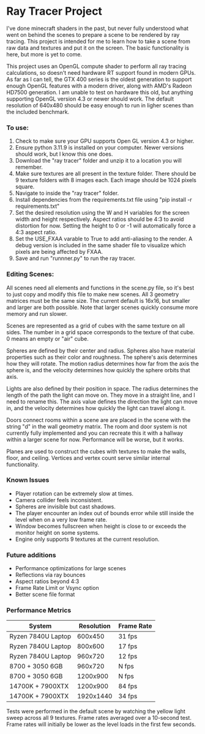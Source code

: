 # Ray Tracer Project

  I've done minecraft shaders in the past, but never fully understood what went on behind the scenes to prepare a scene to be rendered by ray tracing. This project is intended for me to learn how to take a scene from raw data and textures and put it on the screen. The basic functionality is here, but more is yet to come.

  This project uses an OpenGL compute shader to perform all ray tracing calculations, so doesn't need hardware RT support found in modern GPUs. As far as I can tell, the GTX 400 series is the oldest generation to support enough OpenGL features with a modern driver, along with AMD's Radeon HD7500 generation. I am unable to test on hardware this old, but anything supporting OpenGL version 4.3 or newer should work. The default resolution of 640x480 should be easy enough to run in ligher scenes than the included benchmark.

### To use:
  1. Check to make sure your GPU supports Open GL version 4.3 or higher.
  2. Ensure python 3.11.9 is installed on your computer. Newer versions should work, but I know this one does.
  3. Download the "ray tracer" folder and unzip it to a location you will remember.
  4. Make sure textures are all present in the texture folder. There should be 9 texture folders with 8 images each. Each image should be 1024 pixels square.
  5. Navigate to inside the "ray tracer" folder.
  6. Install dependencies from the requirements.txt file using "pip install -r requirements.txt"
  7. Set the desired resolution using the W and H variables for the screen width and height respectively. Aspect ratios should be 4:3 to avoid distortion for now. Setting the height to 0 or -1 will automatically force a 4:3 aspect ratio.
  8. Set the USE_FXAA varable to True to add anti-aliasing to the render. A debug version is included in the same shader file to visualize which pixels are being affected by FXAA.
  9. Save and run "runnner.py" to run the ray tracer.

### Editing Scenes:

  All scenes need all elements and functions in the scene.py file, so it's best to just copy and modify this file to make new scenes. All 3 geometry matrices must be the same size. The current default is 16x16, but smaller and larger are both possible. Note that larger scenes quickly consume more memory and run slower.

  Scenes are represented as a grid of cubes with the same texture on all sides. The number in a grid space corresponds to the texture of that cube. 0 means an empty or "air" cube.

  Spheres are defined by their center and radius. Spheres also have material properties such as their color and roughness. The sphere's axis determines how they will rotate. The motion radius determines how far from the axis the sphere is, and the velocity determines how quickly the sphere orbits that axis.

  Lights are also defined by their position in space. The radius determines the length of the path the light can move on. They move in a straight line, and I need to rename this. The axis value defines the direction the light can move in, and the velocity determines how quickly the light can travel along it.

  Doors connect rooms within a scene are are placed in the scene with the string "d" in the wall geometry matrix. The room and door system is not currently fully implemented and you can recreate this it with a hallway within a larger scene for now. Performance will be worse, but it works.

  Planes are used to construct the cubes with textures to make the walls, floor, and ceiling. Vertices and vertex count serve similar internal functionality.





### Known Issues
  * Player rotation can be extremely slow at times.
  * Camera collider feels inconsistent.
  * Spheres are invisible but cast shadows.
  * The player encounter an index out of bounds error while still inside the level when on a very low frame rate.
  * Window becomes fullscreen when height is close to or exceeds the monitor height on some systems.
  * Engine only supports 9 textures at the current resolution.

### Future additions
  * Performance optimizations for large scenes
  * Reflections via ray bounces
  * Aspect ratios beyond 4:3
  * Frame Rate Limit or Vsync option
  * Better scene file format

### Performance Metrics

|System|Resolution|Frame Rate|
|------|----------|----------|
|Ryzen 7840U Laptop|600x450|31 fps|
|Ryzen 7840U Laptop|800x600|17 fps|
|Ryzen 7840U Laptop|960x720|12 fps|
|8700 + 3050 6GB|960x720|N fps|
|8700 + 3050 6GB|1200x900|N fps|
|14700K + 7900XTX|1200x900|84 fps|
|14700K + 7900XTX|1920x1440|34 fps|

  Tests were performed in the default scene by watching the yellow light sweep across all 9 textures. Frame rates averaged over a 10-second test. Frame rates will initially be lower as the level loads in the first few seconds.